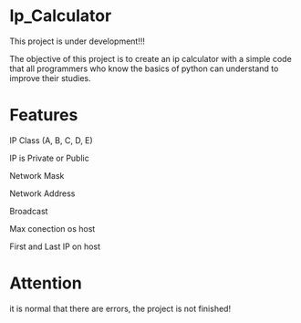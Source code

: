 # Ip_Calculator

This project is under development!!!

The objective of this project is to create an ip calculator with a simple code that all programmers who know the basics of python can understand to improve their studies.

# Features

IP Class (A, B, C, D, E)

IP is Private or Public

Network Mask

Network Address

Broadcast

Max conection os host

First and Last IP on host

# Attention 
it is normal that there are errors, the project is not finished!
